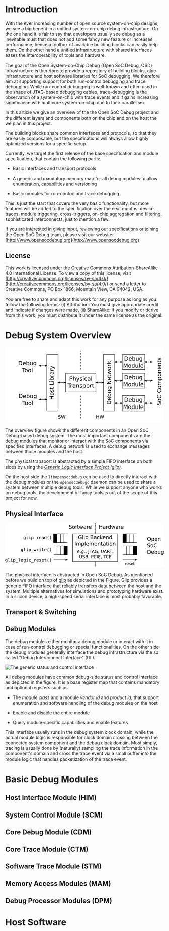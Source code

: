 # Introduction

With the ever increasing number of open source system-on-chip designs,
we see a big benefit in a unified system-on-chip debug
infrastructure. On the one hand it is fair to say that developers
usually see debug as a inevitable must that does not add some fancy
new feature or increases performance, hence a toolbox of available
building blocks can easily help them. On the other hand a unified
infrastructure with shared interfaces eases the interoperability of
tools and hardware.

The goal of the Open System-on-Chip Debug (Open SoC Debug, OSD)
infrastructure is therefore to provide a repository of building
blocks, glue infrastructure and host software libraries for SoC
debugging. We therefore aim at supporting support for both run-control
debugging and trace debugging. While run-control debugging is
well-known and often used in the shape of JTAG-based debugging cables,
trace-debugging is the observation of a system-on-chip with trace
events and it gains increasing significance with multicore
system-on-chip due to their parallelism.

In this article we give an overview of the the Open SoC Debug project
and the different layers and components both on the chip and on the
host the we plan in this project.

The building blocks share common interfaces and protocols, so that
they are easily composable, but the specifications will always allow
highly optimized versions for a specific setup.

Currently, we target the first release of the base specification and
module specification, that contain the following parts:

 * Basic interfaces and transport protocols

 * A generic and mandatory memory map for all debug modules to allow
   enumeration, capabilities and versioning

 * Basic modules for run-control and trace debugging

This is just the start that covers the very basic functionality, but
more features will be added to the specification over the next months:
device traces, module triggering, cross-triggers, on-chip aggregation
and filtering, sophisticated interconnects, just to mention a few.

If you are interested in giving input, reviewing our specifications or
joining the Open SoC Debug team, please visit our website:
[http://www.opensocdebug.org](http://www.opensocdebug.org)

## License

This work is licensed under the Creative Commons
Attribution-ShareAlike 4.0 International License. To view a copy of
this license, visit
[http://creativecommons.org/licenses/by-sa/4.0/](http://creativecommons.org/licenses/by-sa/4.0/)
or send a letter to Creative Commons, PO Box 1866, Mountain View, CA
94042, USA.

You are free to share and adapt this work for any purpose as long as
you follow the following terms: (i) Attribution: You must give
appropriate credit and indicate if changes were made, (ii) ShareAlike:
If you modify or derive from this work, you must distribute it under
the same license as the original.

# Debug System Overview

![Overview of an Open SoC Debug debug system](../images/overview.png
 "Debug System Overview")

The overview figure shows the different components in an Open SoC
Debug-based debug system. The most important components are the debug
modules that monitor or interact with the SoC components via specified
interfaces. A debug network is used to exchange messages between those
modules and the host.

The physical transport is abstracted by a simple FIFO interface on
both sides by using the [*Generic Logic Interface Project
(glip)*](https://www.glip.io).

On the host side the `libopensocdebug` can be used to directly
interact with the debug modules or the `opensocdebugd` daemon can be
used to share a system between multiple debug tools. While we support
anyone who works on debug tools, the development of fancy tools is out
of the scope of this project for now.

## Physical Interface

![Generic Logic Interface Project (glip) as abstraction layer from physical interface](../images/glip.png
 "Debug System Overview")

The physical interface is abstracted in Open SoC Debug. As mentioned
before we build on top of [glip](https://www.glip.io) as depicted in
the Figure. Glip provides a generic FIFO interface that reliably
transfers data between the host and the system. Multiple alternatives
for simulations and prototyping hardware exist. In a silicon device, a
high-speed serial interface is most probably favorable.

## Transport & Switching



## Debug Modules

The debug modules either monitor a debug module or interact with it in
case of run-control debugging or special functionalities. On the other
side the debug modules generally interface the debug infrastructure
via the so called "Debug Interconnect Interface" (DII).

![The generic status and control
 interface](../images/debug_module_generic_if.png "Generic status and
 control interface")

All debug modules have common debug-side status and control interface
as depicted in the figure. It is a base register map that contains
mandatory and optional registers such as:

 * The *module class* and a module *vendor id* and *product id*, that
   support enumeration and software handling of the debug modules on
   the host

 * Enable and disable the entire module

 * Query module-specific capabilities and enable features

This interface usually runs in the debug system clock domain, while
the actual module logic is responsible for clock domain crossing
between the connected system component and the debug clock
domain. Most simply, tracing is usually done by (naturally) sampling
the trace information in the component's domain and cross the trace
event via a small buffer into the module logic that handles
packetization of the trace event.

# Basic Debug Modules

## Host Interface Module (HIM)

## System Control Module (SCM)

## Core Debug Module (CDM)

## Core Trace Module (CTM)

## Software Trace Module (STM)

## Memory Access Modules (MAM)

## Debug Processor Modules (DPM)

# Host Software

